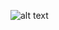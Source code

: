 ![alt text]([https://techatronic.com/wp-content/uploads/2022/12/Screenshot-2024-01-15-at-9.15.22-AM-2048x1418.png)
